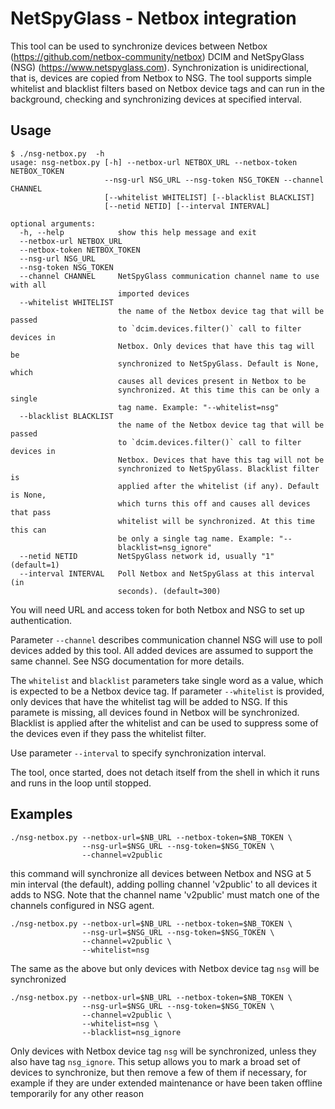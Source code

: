 
# NetSpyGlass - Netbox integration

This tool can be used to synchronize devices between Netbox (https://github.com/netbox-community/netbox) DCIM 
and NetSpyGlass (NSG) (https://www.netspyglass.com). Synchronization is unidirectional, that is, devices are 
copied from Netbox to NSG. The tool supports simple whitelist and blacklist filters based on Netbox
device tags and can run in the background, checking and synchronizing devices at specified interval.

## Usage

    $ ./nsg-netbox.py  -h
    usage: nsg-netbox.py [-h] --netbox-url NETBOX_URL --netbox-token NETBOX_TOKEN
                         --nsg-url NSG_URL --nsg-token NSG_TOKEN --channel CHANNEL
                         [--whitelist WHITELIST] [--blacklist BLACKLIST]
                         [--netid NETID] [--interval INTERVAL]
    
    optional arguments:
      -h, --help            show this help message and exit
      --netbox-url NETBOX_URL
      --netbox-token NETBOX_TOKEN
      --nsg-url NSG_URL
      --nsg-token NSG_TOKEN
      --channel CHANNEL     NetSpyGlass communication channel name to use with all
                            imported devices
      --whitelist WHITELIST
                            the name of the Netbox device tag that will be passed
                            to `dcim.devices.filter()` call to filter devices in
                            Netbox. Only devices that have this tag will be
                            synchronized to NetSpyGlass. Default is None, which
                            causes all devices present in Netbox to be
                            synchronized. At this time this can be only a single
                            tag name. Example: "--whitelist=nsg"
      --blacklist BLACKLIST
                            the name of the Netbox device tag that will be passed
                            to `dcim.devices.filter()` call to filter devices in
                            Netbox. Devices that have this tag will not be
                            synchronized to NetSpyGlass. Blacklist filter is
                            applied after the whitelist (if any). Default is None,
                            which turns this off and causes all devices that pass
                            whitelist will be synchronized. At this time this can
                            be only a single tag name. Example: "--
                            blacklist=nsg_ignore"
      --netid NETID         NetSpyGlass network id, usually "1" (default=1)
      --interval INTERVAL   Poll Netbox and NetSpyGlass at this interval (in
                            seconds). (default=300)
    
You will need URL and access token for both Netbox and NSG to set up authentication.

Parameter `--channel` describes communication channel NSG will use to poll devices added
by this tool. All added devices are assumed to support the same channel. See NSG documentation
for more details.

The `whitelist` and `blacklist` parameters take single word as a value, which is expected
to be a Netbox device tag. If parameter `--whitelist` is provided, only devices that have 
the whitelist tag will be added to NSG. If this paramete is missing, all devices found in
Netbox will be synchronized. Blacklist is applied after the whitelist and can be used to
suppress some of the devices even if they pass the whitelist filter.

Use parameter `--interval` to specify synchronization interval.

The tool, once started, does not detach itself from the shell in which it runs and
runs in the loop until stopped.

## Examples

    ./nsg-netbox.py --netbox-url=$NB_URL --netbox-token=$NB_TOKEN \
                    --nsg-url=$NSG_URL --nsg-token=$NSG_TOKEN \
                    --channel=v2public

this command will synchronize all devices between Netbox and NSG at 5 min interval (the default),
adding polling channel 'v2public' to all devices it adds to NSG. Note that the channel name
'v2public' must match one of the channels configured in NSG agent.

    ./nsg-netbox.py --netbox-url=$NB_URL --netbox-token=$NB_TOKEN \
                    --nsg-url=$NSG_URL --nsg-token=$NSG_TOKEN \
                    --channel=v2public \
                    --whitelist=nsg

The same as the above but only devices with Netbox device tag `nsg` will be synchronized

    ./nsg-netbox.py --netbox-url=$NB_URL --netbox-token=$NB_TOKEN \
                    --nsg-url=$NSG_URL --nsg-token=$NSG_TOKEN \
                    --channel=v2public \
                    --whitelist=nsg \
                    --blacklist=nsg_ignore

Only devices with Netbox device tag `nsg` will be synchronized, unless they also have tag `nsg_ignore`.
This setup allows you to mark a broad set of devices to synchronize, but then remove a few of them
if necessary, for example if they are under extended maintenance or have been taken offline temporarily 
for any other reason

